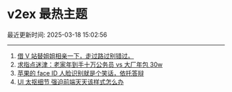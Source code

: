 # v2ex 最热主题

最近更新时间: 2025-03-18 15:02:56

--- 
1. [借 V 站替姐姐相亲一下，走过路过别错过。](https://www.v2ex.com/t/1119183) 
2. [求指点迷津：老家年到手十万公务员 vs 大厂年包 30w](https://www.v2ex.com/t/1119189) 
3. [苹果的 face ID 人脸识别就是个笑话，依托答辩](https://www.v2ex.com/t/1119193) 
4. [UI 太抠细节 强迫前端天天该样式怎么办](https://www.v2ex.com/t/1119212) 

